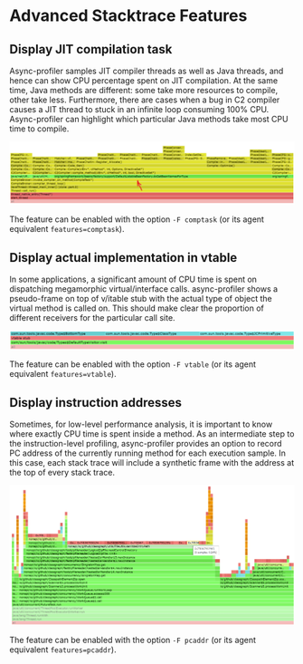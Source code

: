 # Advanced Stacktrace Features

## Display JIT compilation task

Async-profiler samples JIT compiler threads as well as Java threads, and hence can show
CPU percentage spent on JIT compilation. At the same time, Java methods are different:
some take more resources to compile, other take less. Furthermore, there are cases when
a bug in C2 compiler causes a JIT thread to stuck in an infinite loop consuming 100% CPU.
Async-profiler can highlight which particular Java methods take most CPU time to compile.

![](https://github.com/async-profiler/async-profiler/blob/master/.assets/images/comptask_feature.png)

The feature can be enabled with the option `-F comptask` (or its agent equivalent `features=comptask`).

## Display actual implementation in vtable

In some applications, a significant amount of CPU time is spent on dispatching megamorphic virtual/interface calls.
async-profiler shows a pseudo-frame on top of v/itable stub with the actual type of object the virtual method is
called on. This should make clear the proportion of different receivers for the particular call site.

![](https://github.com/async-profiler/async-profiler/blob/master/.assets/images/vtable_feature.png)

The feature can be enabled with the option `-F vtable` (or its agent equivalent `features=vtable`).

## Display instruction addresses

Sometimes, for low-level performance analysis, it is important to know where exactly
CPU time is spent inside a method. As an intermediate step to the instruction-level
profiling, async-profiler provides an option to record PC address of the currently
running method for each execution sample. In this case, each stack trace will include
a synthetic frame with the address at the top of every stack trace.

![](https://github.com/async-profiler/async-profiler/blob/master/.assets/images/pcaddr_feature.png)

The feature can be enabled with the option `-F pcaddr` (or its agent equivalent `features=pcaddr`).
